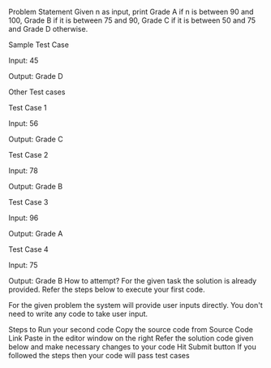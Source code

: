 Problem Statement
Given n as input, print Grade A if n is between 90 and 100, Grade B if it is
between 75 and 90, Grade C if it is between 50 and 75 and Grade D otherwise.

Sample Test Case

Input:
45

Output:
Grade D

Other Test cases

Test Case 1

Input:
56

Output:
Grade C

Test Case 2

Input:
78

Output:
Grade B

Test Case 3

Input:
96

Output:
Grade A

Test Case 4

Input:
75

Output:
Grade B
How to attempt?
For the given task the solution is already provided. Refer the steps below to execute your first code.

For the given problem the system will provide user inputs directly. You don't need to write any code to take user input.

Steps to Run your second code
Copy the source code from Source Code Link
Paste in the editor window on the right
Refer the solution code given below and make necessary changes to your code
Hit Submit button
If you followed the steps then your code will pass test cases
